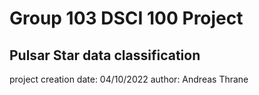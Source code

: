# Group 103 DSCI 100 Project
## Pulsar Star data classification
project creation date: 04/10/2022
author: Andreas Thrane
